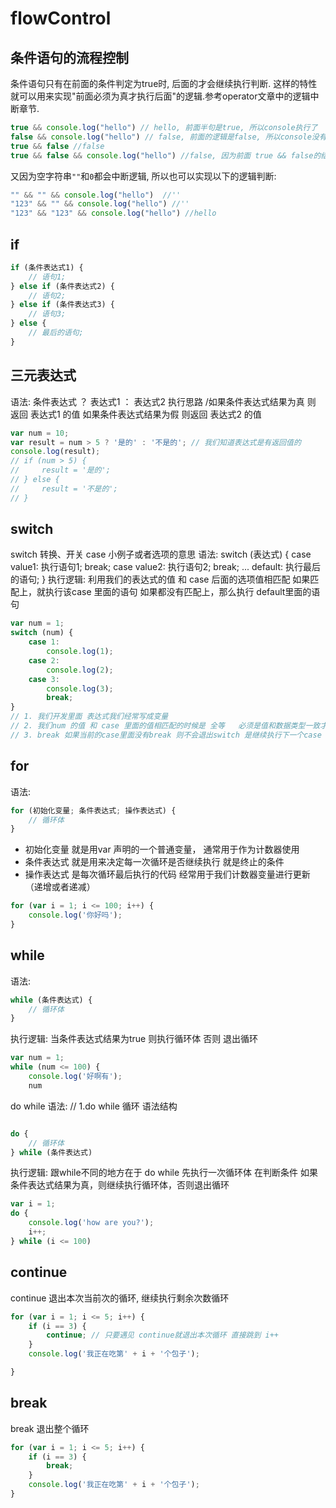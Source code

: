 # flowControl



## 条件语句的流程控制
条件语句只有在前面的条件判定为true时, 后面的才会继续执行判断. 这样的特性就可以用来实现"前面必须为真才执行后面"的逻辑.参考operator文章中的逻辑中断章节.

```js
true && console.log("hello") // hello, 前面半句是true, 所以console执行了
false && console.log("hello") // false, 前面的逻辑是false, 所以console没有执行
true && false //false
true && false && console.log("hello") //false, 因为前面 true && false的结果为false, 所以后面没有执行
```
又因为空字符串`""`和`0`都会中断逻辑, 所以也可以实现以下的逻辑判断:
```js
"" && "" && console.log("hello")  //''
"123" && "" && console.log("hello") //''
"123" && "123" && console.log("hello") //hello
```
## if
```js
if (条件表达式1) {
    // 语句1;
} else if (条件表达式2) {
    // 语句2;
} else if (条件表达式3) {
    // 语句3;
} else {
    // 最后的语句;
}
```

## 三元表达式
语法:
条件表达式 ？ 表达式1 ： 表达式2
执行思路
/如果条件表达式结果为真 则 返回 表达式1 的值 如果条件表达式结果为假 则返回 表达式2 的值
```js
var num = 10;
var result = num > 5 ? '是的' : '不是的'; // 我们知道表达式是有返回值的
console.log(result);
// if (num > 5) {
//     result = '是的';
// } else {
//     result = '不是的';
// }

```

## switch
switch 转换、开关  case 小例子或者选项的意思
语法: 
switch (表达式) {
    case value1:
        执行语句1;
        break;
    case value2:
        执行语句2;
        break;
        ...
        default:
            执行最后的语句;
}
执行逻辑:
利用我们的表达式的值 和 case 后面的选项值相匹配 如果匹配上，就执行该case 里面的语句  如果都没有匹配上，那么执行 default里面的语句

```js
var num = 1;
switch (num) {
    case 1:
        console.log(1);
    case 2:
        console.log(2);
    case 3:
        console.log(3);
        break;
}
// 1. 我们开发里面 表达式我们经常写成变量
// 2. 我们num 的值 和 case 里面的值相匹配的时候是 全等   必须是值和数据类型一致才可以 num === 1
// 3. break 如果当前的case里面没有break 则不会退出switch 是继续执行下一个case
```



## for
语法:
```js
for (初始化变量; 条件表达式; 操作表达式) {
    // 循环体
}
```
- 初始化变量 就是用var 声明的一个普通变量， 通常用于作为计数器使用 
- 条件表达式 就是用来决定每一次循环是否继续执行 就是终止的条件
- 操作表达式 是每次循环最后执行的代码 经常用于我们计数器变量进行更新（递增或者递减）
```js
for (var i = 1; i <= 100; i++) {
    console.log('你好吗');
}
```

## while
语法:
```js
while (条件表达式) {
    // 循环体
}
```
执行逻辑:
当条件表达式结果为true 则执行循环体 否则 退出循环
```js
var num = 1;
while (num <= 100) {
    console.log('好啊有');
    num
```
do while 语法:
// 1.do while 循环 语法结构
```js

do {
    // 循环体
} while (条件表达式)

```
执行逻辑: 
跟while不同的地方在于 do while 先执行一次循环体 在判断条件 如果条件表达式结果为真，则继续执行循环体，否则退出循环
```js
var i = 1;
do {
    console.log('how are you?');
    i++;
} while (i <= 100)
```

## continue
continue 
退出本次当前次的循环, 继续执行剩余次数循环

```js
for (var i = 1; i <= 5; i++) {
    if (i == 3) {
        continue; // 只要遇见 continue就退出本次循环 直接跳到 i++
    }
    console.log('我正在吃第' + i + '个包子');

}
```

## break
break 退出整个循环
```js
for (var i = 1; i <= 5; i++) {
    if (i == 3) {
        break;
    }
    console.log('我正在吃第' + i + '个包子');
}
```